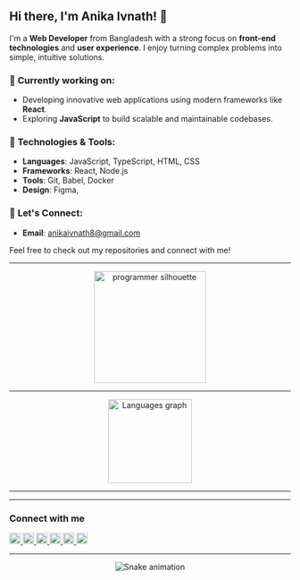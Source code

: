 ## Hi there, I'm Anika Ivnath! 👋

I'm a **Web Developer** from Bangladesh with a strong focus on **front-end technologies** and **user experience**. I enjoy turning complex problems into simple, intuitive solutions. 

### 🚀 **Currently working on:**
- Developing innovative web applications using modern frameworks like **React**.
- Exploring **JavaScript** to build scalable and maintainable codebases.

### 🔧 **Technologies & Tools:**
- **Languages**: JavaScript, TypeScript, HTML, CSS
- **Frameworks**: React,  Node.js
- **Tools**: Git, Babel, Docker
- **Design**: Figma,


### 💬 **Let's Connect:**

- **Email**: anikaivnath8@gmail.com

Feel free to check out my repositories and connect with me!


<hr>

<div align="center">
  <img src="https://www.shutterstock.com/image-illustration/woman-programmer-work-silhouette-girl-600nw-2205630025.jpg" height="200" alt="programmer silhouette" />
</div>

<hr>

<div align="center">
  <img src="https://github-readme-stats.vercel.app/api/top-langs?username=anikaivnath&locale=en&hide_title=false&layout=compact&card_width=320&langs_count=5&theme=dracula&hide_border=false" height="150" alt="Languages graph" />
</div>

<hr>

<hr>

<div align="left">
  <h3>Connect with me</h3>
  <p>
    <a href="https://www.youtube.com" target="_blank">
      <img src="https://img.shields.io/static/v1?message=Youtube&logo=youtube&label=&color=FF0000&logoColor=white&labelColor=&style=for-the-badge" height="20" alt="YouTube" />
    </a>
    <a href="https://www.instagram.com" target="_blank">
      <img src="https://img.shields.io/static/v1?message=Instagram&logo=instagram&label=&color=E4405F&logoColor=white&labelColor=&style=for-the-badge" height="20" alt="Instagram" />
    </a>
    <a href="https://www.twitch.tv" target="_blank">
      <img src="https://img.shields.io/static/v1?message=Twitch&logo=twitch&label=&color=9146FF&logoColor=white&labelColor=&style=for-the-badge" height="20" alt="Twitch" />
    </a>
    <a href="https://discord.com" target="_blank">
      <img src="https://img.shields.io/static/v1?message=Discord&logo=discord&label=&color=7289DA&logoColor=white&labelColor=&style=for-the-badge" height="20" alt="Discord" />
    </a>
    <a href="mailto:example@gmail.com">
      <img src="https://img.shields.io/static/v1?message=Gmail&logo=gmail&label=&color=D14836&logoColor=white&labelColor=&style=for-the-badge" height="20" alt="Gmail" />
    </a>
    <a href="https://www.linkedin.com" target="_blank">
      <img src="https://img.shields.io/static/v1?message=LinkedIn&logo=linkedin&label=&color=0077B5&logoColor=white&labelColor=&style=for-the-badge" height="20" alt="LinkedIn" />
    </a>
  </p>
</div>

<hr>

<div align="center">
  <img src="https://raw.githubusercontent.com/maurodesouza/maurodesouza/output/snake.svg" alt="Snake animation" />
</div>
